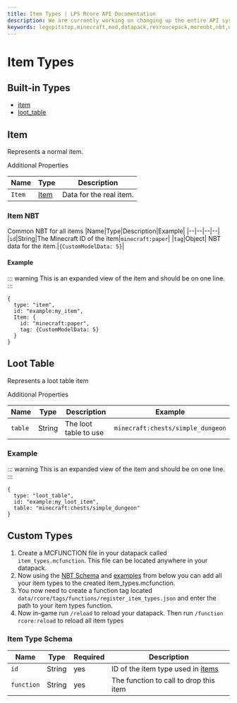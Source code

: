 ```yaml
---
title: Item Types | LPS Rcore API Documentation
description: We are currently working on changing up the entire API system. Hopefully, it will be released soon! For now you can see the up-coming changes to the API.
keywords: legopitstop,minecraft,mod,datapack,resroucepack,morenbt,nbt,data
---
```


# Item Types

## Built-in Types

- [item](#item)
- [loot_table](#loot-table)

## Item

Represents a normal item.

Additional Properties

| Name   | Type              | Description             |
| ------ | ----------------- | ----------------------- |
| `Item` | [Item](#item-nbt) | Data for the real item. |

### Item NBT

Common NBT for all items
|Name|Type|Description|Example|
|--|--|--|--|
|`id`|String|The Minecraft ID of the item|`minecraft:paper`|
|`tag`|Object| NBT data for the item.|`{CustomModelData: 5}`|

#### Example

::: warning
This is an expanded view of the item and should be on one line.
:::

```snbt
{
  type: "item",
  id: "example:my_item",
  Item: {
    id: "minecraft:paper",
    tag: {CustomModelData: 5}
  }
}
```

## Loot Table

Represents a loot table item

Additional Properties

| Name    | Type   | Description           | Example                           |
| ------- | ------ | --------------------- | --------------------------------- |
| `table` | String | The loot table to use | `minecraft:chests/simple_dungeon` |

### Example

::: warning
This is an expanded view of the item and should be on one line.
:::

```snbt
{
  type: "loot_table",
  id: "example:my_loot_item",
  table: "minecraft:chests/simple_dungeon"
}
```

## Custom Types

1. Create a MCFUNCTION file in your datapack called `item_types.mcfunction`. This file can be located anywhere in your datapack.
1. Now using the [NBT Schema](#item-type-schema) and [examples](./example-item-types.md) from below you can add all your item types to the created item_types.mcfunction.
1. You now need to create a function tag located `data/rcore/tags/functions/register_item_types.json` and enter the path to your item types function.
1. Now in-game run `/reload` to reload your datapack. Then run `/function rcore:reload` to reload all item types

### Item Type Schema

| Name       | Type   | Required | Description                                |
| ---------- | ------ | -------- | ------------------------------------------ |
| `id`       | String | yes      | ID of the item type used in [items](items) |
| `function` | String | yes      | The function to call to drop this item     |
